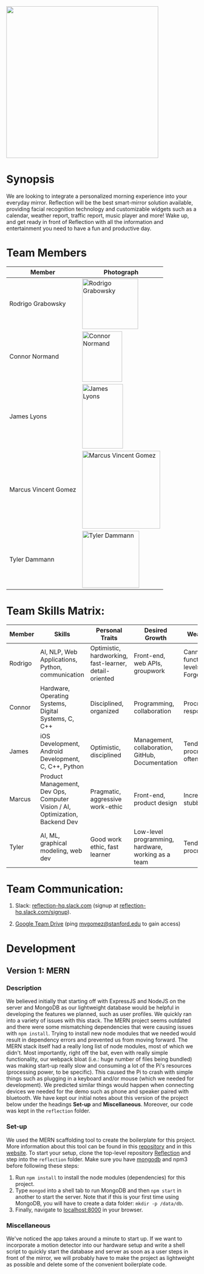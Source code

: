 <img src="https://i.imgur.com/uBfNxsC.png" width="400">

# Synopsis
We are looking to integrate a personalized morning experience into your everyday mirror. Reflection will be the best smart-mirror solution available, providing facial recognition technology and customizable widgets such as a calendar, weather report, traffic report, music player and more! Wake up, and get ready in front of Reflection with all the information and entertainment you need to have a fun and productive day.


# Team Members
Member | Photograph
--- | ---
Rodrigo Grabowsky | <img src="https://i.imgur.com/WxIkUuE.jpg" alt="Rodrigo Grabowsky" width="147" height="133"> 
Connor Normand | <img src="" alt="Connor Normand" width="105.3" height="133"> 
James Lyons | <img src="https://i.imgur.com/5Iy6mTY.jpg" alt="James Lyons" width="106.9" height="170.1"> 
Marcus Vincent Gomez | <img src="https://i.imgur.com/mbEFCYJ.png" alt="Marcus Vincent Gomez" width="204.8" height="204.6"> 
Tyler Dammann | <img src="https://i.imgur.com/rqgRgyz.jpg" alt="Tyler Dammann" width="150" height="150">


# Team Skills Matrix:

Member | Skills | Personal Traits | Desired Growth | Weaknesses
--- | --- | --- | --- | ---
Rodrigo | AI, NLP, Web Applications, Python, communication | Optimistic, hardworking, fast-learner, detail-oriented | Front-end, web APIs, groupwork | Cannot function on low levels of sleep. Forgetful.
Connor | Hardware, Operating Systems, Digital Systems, C, C++ | Disciplined, organized |  Programming, collaboration | Procrastination, responsiveness
James | iOS Development, Android Development, C, C++, Python | Optimistic, disciplined | Management, collaboration, GitHub, Documentation | Tends to procrastinate often
Marcus | Product Management, Dev Ops, Computer Vision / AI, Optimization, Backend Dev | Pragmatic, aggressive work-ethic | Front-end, product design | Incredibly stubborn
Tyler | AI, ML, graphical modeling, web dev | Good work ethic, fast learner | Low-level programming, hardware, working as a team | Tendency to procrastinate

# Team Communication:
1. Slack: [reflection-hq.slack.com](https://reflection-hq.slack.com) (signup at [reflection-hq.slack.com/signup](http://reflection-hq.slack.com/signup)).

2. [Google Team Drive](https://drive.google.com/drive/u/1/folders/0AG_-DdtPQdukUk9PVA) (ping [mvgomez@stanford.edu](mailto:mvgomez@stanford.edu) to gain access)

# Development

## Version 1: MERN

### Description
We believed initially that starting off with ExpressJS and NodeJS on the server and MongoDB as our lightweight database would be helpful in developing the features we planned, such as user profiles. We quickly ran into a variety of issues with this stack. The MERN project seems outdated and there were some mismatching dependencies that were causing issues with `npm install`. Trying to install new node modules that we needed would result in dependency errors and prevented us from moving forward. The MERN stack itself had a really long list of node modules, most of which we didn't. Most importantly, right off the bat, even with really simple functionality, our webpack bloat (i.e.: huge number of files being bundled) was making start-up really slow and consuming a lot of the Pi's resources (processing power, to be specific). This caused the Pi to crash with simple things such as plugging in a keyboard and/or mouse (which we needed for development). We predicted similar things would happen when connecting devices we needed for the demo such as phone and speaker paired with bluetooth. We have kept our initial notes about this version of the project below under the headings **Set-up** and **Miscellaneous**. Moreover, our code was kept in the `reflection` folder.

### Set-up
We used the MERN scaffolding tool to create the boilerplate for this project. More information about this tool can be found in this [repository](https://github.com/Hashnode/mern-starter) and in this [website](http://mern.io/). To start your setup, clone the top-level repository [Reflection](https://github.com/StanfordCS194/Reflection) and step into the `reflection` folder. Make sure you have [mongodb](https://docs.mongodb.com/v3.0/installation/) and npm3 before following these steps:
1. Run `npm install` to install the node modules (dependencies) for this project.
2. Type `mongod` into a shell tab to run MongoDB and then `npm start` in another to start the server. Note that if this is your first time using MongoDB, you will have to create a data folder: `mkdir -p /data/db`.
3. Finally, navigate to [localhost:8000](http://localhost:8000/) in your browser.

### Miscellaneous
We've noticed the app takes around a minute to start up. If we want to incorporate a motion detector into our hardware setup and write a shell script to quickly start the database and server as soon as a user steps in front of the mirror, we will probably have to make the project as lightweight as possible and delete some of the convenient boilerplate code.
